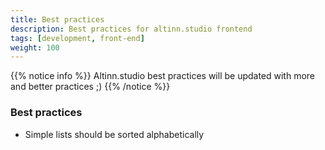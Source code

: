 ```yaml
---
title: Best practices
description: Best practices for altinn.studio frontend
tags: [development, front-end]
weight: 100
---
```


{{% notice info %}}
Altinn.studio best practices will be updated with more and better practices ;)
{{% /notice %}}

### Best practices

- Simple lists should be sorted alphabetically
